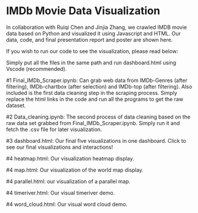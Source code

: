 # IMDb Movie Data Visualization

In collaboration with Ruiqi Chen and Jinjia Zhang, we crawled IMDB movie data based on Python and visualized it using Javascript and HTML. Our data, code, and final presentation report and poster are shown here.

If you wish to run our code to see the visualization, please read below:

Simply put all the files in the same path and run dashboard.html using Vscode (recommended).

#1 Final_IMDb_Scraper.ipynb: Can grab web data from IMDb-Genres (after filtering), IMDb-chartbox (after selection) and IMDb-top (after filtering). Also included is the first data cleaning step in the scraping process. Simply replace the html links in the code and run all the programs to get the raw dataset.

#2 Data_cleaning.ipynb: The second process of data cleaning based on the raw data set grabbed from Final_IMDb_Scraper.ipynb. Simply run it and fetch the .csv file for later visualization.

#3 dashboard.html: Our final five visualizations in one dashboard. Click to see our final visualizations and interactions!

#4 heatmap.html: Our visualization heatmap display.

#4 map.html: Our visualization of the world map display.

#4 parallel.html: our visualization of a parallel map.

#4 timeriver.html: Our visual timeriver demo.

#4 word_cloud.html: Our visual word cloud demo.
